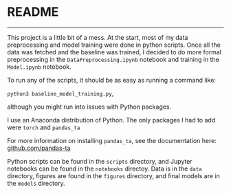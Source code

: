 # README

---

This project is a little bit of a mess. 
At the start, most of my data preprocessing and model training were done in python scripts. Once all the data was fetched and the baseline was trained, I decided to do more formal preprocessing in the `DataPreprocessing.ipynb` notebook and training in the `Model.ipynb` notebook.

To run any of the scripts, it should be as easy as running a command like:

`python3 baseline_model_training.py`,

although you might run into issues with Python packages. 

I use an Anaconda distribution of Python. The only packages I had to add were `torch` and `pandas_ta`

For more information on installing `pandas_ta`, see the documentation here: [github.com/pandas-ta](https://github.com/twopirllc/pandas-ta)

Python scripts can be found in the `scripts` directory, and Jupyter notebooks can be found in the `notebooks` directoy. Data is in the `data` directory, figures are found in the `figures` directory, and final models are in the `models` directory.